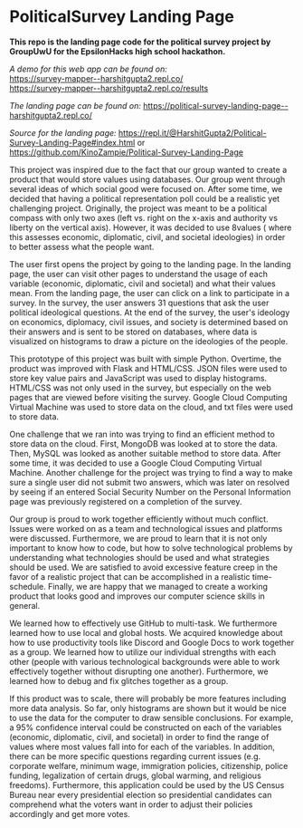 # PoliticalSurvey Landing Page

**This repo is the landing page code for the political survey project by GroupUwU for the EpsilonHacks high school hackathon.** 

*A demo for this web app can be found on:* <br>
https://survey-mapper--harshitgupta2.repl.co/ <br>
https://survey-mapper--harshitgupta2.repl.co/results

*The landing page can be found on:*
https://political-survey-landing-page--harshitgupta2.repl.co/ 

*Source for the landing page:*
https://repl.it/@HarshitGupta2/Political-Survey-Landing-Page#index.html or
https://github.com/KinoZampie/Political-Survey-Landing-Page

This project was inspired due to the fact that our group wanted to create a product that would store values using databases. Our group went through several ideas of which social good were focused on. After some time, we decided that having a political representation poll could be a realistic yet challenging project. Originally, the project was meant to be a political compass with only two axes (left vs. right on the x-axis and authority vs liberty on the vertical axis). However, it was decided to use 8values ( where this assesses economic, diplomatic, civil, and societal ideologies) in order to better assess what the people want.

The user first opens the project by going to the landing page. In the landing page, the user can visit other pages to understand the usage of each variable (economic, diplomatic, civil and societal) and what their values mean. From the landing page, the user can click on a link to participate in a survey. In the survey, the user answers 31 questions that ask the user political ideological questions. At the end of the survey, the user's ideology on economics, diplomacy, civil issues, and society is determined based on their answers and is sent to be stored on databases, where data is visualized on histograms to draw a picture on the ideologies of the people.

This prototype of this project was built with simple Python. Overtime, the product was improved with Flask and HTML/CSS. JSON files were used to store key value pairs and JavaScript was used to display histograms. HTML/CSS was not only used in the survey, but especially on the web pages that are viewed before visiting the survey. Google Cloud Computing Virtual Machine was used to store data on the cloud, and txt files were used to store data.

One challenge that we ran into was trying to find an efficient method to store data on the cloud. First, MongoDB was looked at to store the data. Then, MySQL was looked as another suitable method to store data. After some time, it was decided to use a Google Cloud Computing Virtual Machine. Another challenge for the project was trying to find a way to make sure a single user did not submit two answers, which was later on resolved by seeing if an entered Social Security Number on the Personal Information page was previously registered on a completion of the survey.

Our group is proud to work together efficiently without much conflict. Issues were worked on as a team and technological issues and platforms were discussed. Furthermore, we are proud to learn that it is not only important to know how to code, but how to solve technological problems by understanding what technologies should be used and what strategies should be used. We are satisfied to avoid excessive feature creep in the favor of a realistic project that can be accomplished in a realistic time-schedule. Finally, we are happy that we managed to create a working product that looks good and improves our computer science skills in general.

We learned how to effectively use GitHub to multi-task. We furthermore learned how to use local and global hosts. We acquired knowledge about how to use productivity tools like Discord and Google Docs to work together as a group. We learned how to utilize our individual strengths with each other (people with various technological backgrounds were able to work effectively together without disrupting one another). Furthermore, we learned how to debug and fix glitches together as a group.

If this product was to scale, there will probably be more features including more data analysis. So far, only histograms are shown but it would be nice to use the data for the computer to draw sensible conclusions. For example, a 95% confidence interval could be constructed on each of the variables (economic, diplomatic, civil, and societal) in order to find the range of values where most values fall into for each of the variables. In addition, there can be more specific questions regarding current issues (e.g. corporate welfare, minimum wage, immigration policies, citizenship, police funding, legalization of certain drugs, global warming, and religious freedoms). Furthermore, this application could be used by the US Census Bureau near every presidential election so presidential candidates can comprehend what the voters want in order to adjust their policies accordingly and get more votes.
